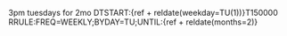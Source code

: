 3pm tuesdays for 2mo
DTSTART:{ref + reldate(weekday=TU(1))}T150000
RRULE:FREQ=WEEKLY;BYDAY=TU;UNTIL:{ref + reldate(months=2)}